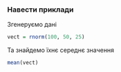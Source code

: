 ### Навести приклади

Згенеруємо дані
```r
vect = rnorm(100, 50, 25)
```

Та знайдемо їхнє середнє значення
```r
mean(vect)
```
